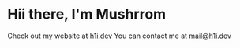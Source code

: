 # Hii there, I'm Mushrrom


Check out my website at [h1i.dev](https://h1i.dev)
You can contact me at mail@h1i.dev



<!---
Mushrrom/Mushrrom is a ✨ special ✨ repository because its `README.md` (this file) appears on your GitHub profile.
You can click the Preview link to take a look at your changes.
--->
